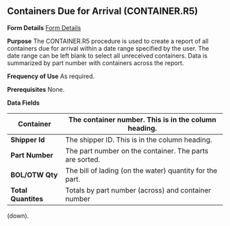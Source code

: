 ## Containers Due for Arrival (CONTAINER.R5)
<PageHeader />

**Form Details**
[Form Details](../CONTAINER-R5-1/README.md)

**Purpose**
The CONTAINER.R5 procedure is used to create a report of all containers due
for arrival within a date range specified by the user. The date range can be
left blank to select all unreceived containers. Data is summarized by part
number with containers across the report.

**Frequency of Use**
As required.

**Prerequisites**
None.

**Data Fields**

| **Container**       | The container number. This is in the column heading.     |
| ------------------- | -------------------------------------------------------- |
| **Shipper Id**      | The shipper ID. This is in the column heading.           |
| **Part Number**     | The part number on the container. The parts are sorted.  |
| **BOL/OTW Qty**     | The bill of lading (on the water) quantity for the part. |
| **Total Quantites** | Totals by part number (across) and container number      |
(down).

<badge text= "Version 8.10.57 " vertical="middle" />

<PageFooter />
